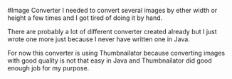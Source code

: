 #Image Converter 
I needed to convert several images by ether width or height a few times 
and I got tired of doing it by hand. 

There are probably a lot of different converter created already
but I just wrote one more just because I never have written one in Java.

For now this converter is using Thumbnailator because converting images with good quality
is not that easy in Java and Thumbnailator did good enough job for my purpose.